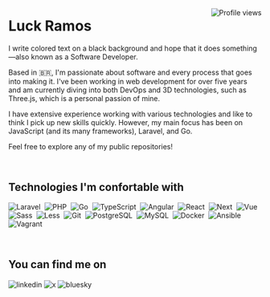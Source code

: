 <p align="right" style="float: right; padding-top: 7px"> <img src="https://komarev.com/ghpvc/?username=luckramos&color=lightgray" alt="Profile views" /> </p>
<h1 align="left">Luck Ramos</h1>

<p>
I write colored text on a black background and hope that it does something—also known as a Software Developer.

Based in 🇧🇷, I'm passionate about software and every process that goes into making it. I've been working in web development for over five years and am currently diving into both DevOps and 3D technologies, such as Three.js, which is a personal passion of mine.

I have extensive experience working with various technologies and like to think I pick up new skills quickly. However, my main focus has been on JavaScript (and its many frameworks), Laravel, and Go.

Feel free to explore any of my public repositories!
</p>

<br>


## Technologies I'm confortable with

![Laravel](https://img.shields.io/badge/-Laravel-0D1117?style=flat&logo=laravel)&nbsp;
![PHP](https://img.shields.io/badge/-PHP-0D1117?style=flat&logo=php)&nbsp;
![Go](https://img.shields.io/badge/-Go-0D1117?style=flat&logo=go)&nbsp;
![TypeScript](https://img.shields.io/badge/-TypeScript-0D1117?style=flat&logo=typescript)&nbsp;
![Angular](https://img.shields.io/badge/-Angular-0D1117?style=flat&logo=angular)&nbsp;
![React](https://img.shields.io/badge/-React-0D1117?style=flat&logo=react)&nbsp;
![Next](https://img.shields.io/badge/-Next-0D1117?style=flat&logo=next.js)&nbsp;
![Vue](https://img.shields.io/badge/-Vue-0D1117?style=flat&logo=vue)&nbsp;
![Sass](https://img.shields.io/badge/-Sass-0D1117?style=flat&logo=sass)&nbsp;
![Less](https://img.shields.io/badge/-Less-0D1117?style=flat&logo=less)&nbsp;
![Git](https://img.shields.io/badge/-Git-0D1117?style=flat&logo=git)&nbsp;
![PostgreSQL](https://img.shields.io/badge/-PostgreSQL-0D1117?style=flat&logo=postgresql)&nbsp;
![MySQL](https://img.shields.io/badge/-MySQL-0D1117?style=flat&logo=mysql)&nbsp;
![Docker](https://img.shields.io/badge/-Docker-0D1117?style=flat&logo=docker)&nbsp;
![Ansible](https://img.shields.io/badge/-Ansible-0D1117?style=flat&logo=ansible)&nbsp;
![Vagrant](https://img.shields.io/badge/-Vagrant-0D1117?style=flat&logo=vagrant)&nbsp;

<br>

## You can find me on

<a href="https://www.linkedin.com/in/lucas-henrique-ramos-04a746214/" target="_blank" style="text-decoration: none">
  <img align="center" src="https://img.shields.io/badge/-Lucas Ramos-05122A?style=flat&logo=linkedin" alt="linkedin"/>
</a>
<a href="https://twitter.com/lukcramos" target="_blank" style="text-decoration: none">
 <img align="center" src="https://img.shields.io/badge/-lukcramos-05122A?style=flat&logo=x" alt="x"/>
</a>
<a href="https://bsky.app/profile/lukcramos.bsky.social" target="_blank" style="text-decoration: none">
 <img align="center" src="https://img.shields.io/badge/-lukcramos-05122A?style=flat&logo=bluesky" alt="bluesky"/>
</a>